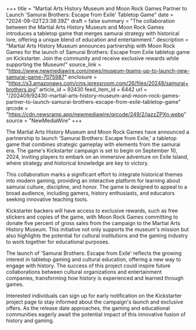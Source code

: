 +++
title = "Martial Arts History Museum and Moon Rock Games Partner to Launch 'Samurai Brothers: Escape from Exile' Tabletop Game"
date = "2024-09-02T23:38:39Z"
draft = false
summary = "The collaboration between the Martial Arts History Museum and Moon Rock Games introduces a tabletop game that merges samurai strategy with historical lore, offering a unique blend of education and entertainment."
description = "Martial Arts History Museum announces partnership with Moon Rock Games for the launch of Samurai Brothers: Escape from Exile tabletop game on Kickstarter. Join the community and receive exclusive rewards while supporting the Museum!"
source_link = "https://www.newmediawire.com/news/museum-teams-up-to-launch-new-samurai-game-7075987"
enclosure = "https://s3.amazonaws.com/cms.ipressroom.com/26/files/20248/samurai+brothers.jpg"
article_id = 92430
feed_item_id = 6442
url = "/202409/92430-martial-arts-history-museum-and-moon-rock-games-partner-to-launch-samurai-brothers-escape-from-exile-tabletop-game"
qrcode = "https://cdn.newsramp.app/newmediawire/qrcode/249/2/jazzZPXn.webp"
source = "NewMediaWire"
+++

<p>The Martial Arts History Museum and Moon Rock Games have announced a partnership to launch 'Samurai Brothers: Escape from Exile,' a tabletop game that combines strategic gameplay with elements from the samurai era. The game's Kickstarter campaign is set to begin on September 10, 2024, inviting players to embark on an immersive adventure on Exile Island, where strategy and historical knowledge are key to victory.</p><p>This collaboration marks a significant effort to integrate historical themes into modern gaming, providing an interactive platform for learning about samurai culture, discipline, and honor. The game is designed to appeal to a broad audience, including gamers, history enthusiasts, and educators seeking innovative teaching tools.</p><p>Kickstarter backers will have access to exclusive rewards, such as free stickers and copies of the game, with Moon Rock Games committing to donate five percent of gross sales from the campaign to the Martial Arts History Museum. This initiative not only supports the museum's mission but also highlights the potential for cultural institutions and the gaming industry to work together for educational purposes.</p><p>The launch of 'Samurai Brothers: Escape from Exile' reflects the growing interest in tabletop gaming and cultural education, offering a new way to engage with history. The success of this project could inspire future collaborations between cultural organizations and entertainment companies, transforming how history is experienced and learned through games.</p><p>Interested individuals can sign up for early notification on the Kickstarter project page to stay informed about the campaign's launch and exclusive offers. As the release date approaches, the gaming and educational communities eagerly await the potential impact of this innovative fusion of history and gaming.</p>